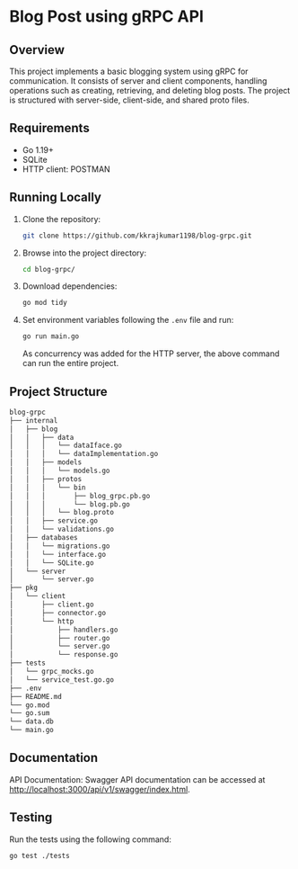 # Blog Post using gRPC API

## Overview

This project implements a basic blogging system using gRPC for communication. It consists of server and client components, handling operations such as creating, retrieving, and deleting blog posts. The project is structured with server-side, client-side, and shared proto files.

## Requirements

- Go 1.19+
- SQLite
- HTTP client: POSTMAN

## Running Locally

1. Clone the repository:

    ```bash
    git clone https://github.com/kkrajkumar1198/blog-grpc.git
    ```

2. Browse into the project directory:

    ```bash
    cd blog-grpc/
    ```

3. Download dependencies:

    ```bash
    go mod tidy
    ```

4. Set environment variables following the `.env` file and run:

    ```bash
    go run main.go
    ```

    As concurrency was added for the HTTP server, the above command can run the entire project.

## Project Structure

```bash
blog-grpc
├── internal
│   ├── blog
│   │   ├── data
│   │   │   └── dataIface.go
│   │   │   └── dataImplementation.go
│   │   ├── models
│   │   │   └── models.go
│   │   ├── protos
│   │   │   └── bin
│   │   │       ├── blog_grpc.pb.go
│   │   │       └── blog.pb.go
│   │   │   └── blog.proto
│   │   ├── service.go
│   │   └── validations.go
│   ├── databases
│   │   └── migrations.go
│   │   └── interface.go
│   │   └── SQLite.go
│   └── server
│       └── server.go
├── pkg
│   └── client
│       ├── client.go
│       ├── connector.go
│       └── http
│           ├── handlers.go
│           ├── router.go
│           └── server.go
│           └── response.go
├── tests
│   └── grpc_mocks.go
│   └── service_test.go.go
├── .env
├── README.md
└── go.mod
└── go.sum
└── data.db
└── main.go
```

## Documentation

API Documentation: Swagger API documentation can be accessed at [http://localhost:3000/api/v1/swagger/index.html](http://localhost:3000/api/v1/swagger/index.html).

## Testing

Run the tests using the following command:

```bash
go test ./tests
```